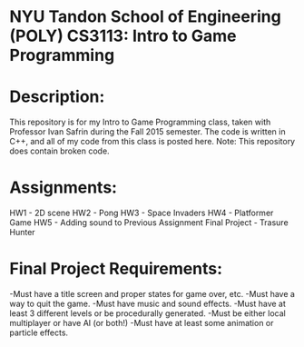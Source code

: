 # NYU Tandon School of Engineering (POLY) CS3113: Intro to Game Programming

# Description:
This repository is for my Intro to Game Programming class, taken with Professor Ivan Safrin during the Fall 2015 semester. The code is written in C++, and all of my code from this class is posted here.
Note: This repository does contain broken code.

# Assignments:
HW1 - 2D scene
HW2 - Pong
HW3 - Space Invaders
HW4 - Platformer Game
HW5 - Adding sound to Previous Assignment
Final Project - Trasure Hunter

# Final Project Requirements:
-Must have a title screen and proper states for game over, etc.
-Must have a way to quit the game.
-Must have music and sound effects.
-Must have at least 3 different levels or be procedurally generated.
-Must be either local multiplayer or have AI (or both!)
-Must have at least some animation or particle effects.

